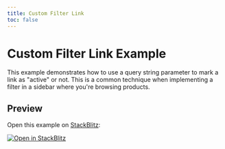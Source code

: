 ```yaml
---
title: Custom Filter Link
toc: false
---
```


# Custom Filter Link Example

This example demonstrates how to use a query string parameter to mark a link as "active" or not. This is a common technique when implementing a filter in a sidebar where you're browsing products.

## Preview

Open this example on [StackBlitz](https://stackblitz.com):

[![Open in StackBlitz](https://developer.stackblitz.com/img/open_in_stackblitz.svg)](https://stackblitz.com/github/remix-run/react-router/tree/v6.0.0-beta.8/examples/custom-filter-link?file=src/App.tsx)
